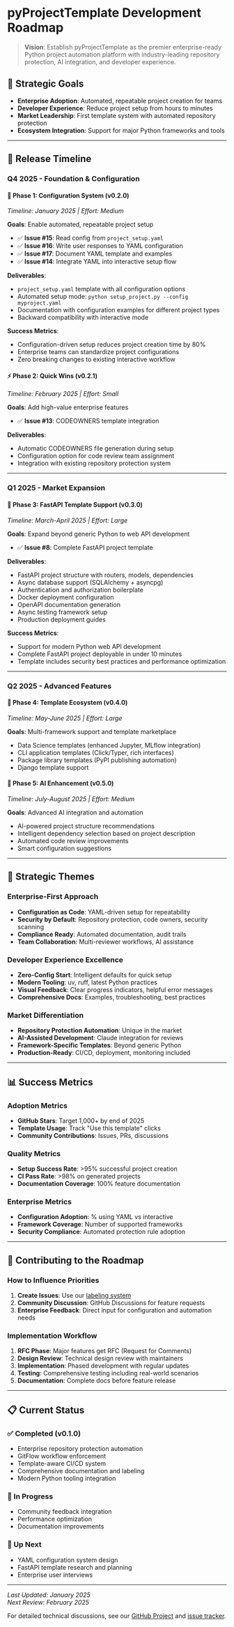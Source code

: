 # pyProjectTemplate Development Roadmap

> **Vision**: Establish pyProjectTemplate as the premier enterprise-ready Python project automation platform with industry-leading repository protection, AI integration, and developer experience.

## 🎯 **Strategic Goals**

- **Enterprise Adoption**: Automated, repeatable project creation for teams
- **Developer Experience**: Reduce project setup from hours to minutes
- **Market Leadership**: First template system with automated repository protection
- **Ecosystem Integration**: Support for major Python frameworks and tools

---

## 📅 **Release Timeline**

### **Q4 2025 - Foundation & Configuration**

#### **🔧 Phase 1: Configuration System (v0.2.0)**
*Timeline: January 2025 | Effort: Medium*

**Goals**: Enable automated, repeatable project setup
- ✅ **Issue #15**: Read config from `project_setup.yaml`
- ✅ **Issue #16**: Write user responses to YAML configuration  
- ✅ **Issue #17**: Document YAML template and examples
- ✅ **Issue #14**: Integrate YAML into interactive setup flow

**Deliverables**:
- `project_setup.yaml` template with all configuration options
- Automated setup mode: `python setup_project.py --config myproject.yaml`
- Documentation with configuration examples for different project types
- Backward compatibility with interactive mode

**Success Metrics**:
- Configuration-driven setup reduces project creation time by 80%
- Enterprise teams can standardize project configurations
- Zero breaking changes to existing interactive workflow

#### **⚡ Phase 2: Quick Wins (v0.2.1)**
*Timeline: February 2025 | Effort: Small*

**Goals**: Add high-value enterprise features
- ✅ **Issue #13**: CODEOWNERS template integration

**Deliverables**:
- Automatic CODEOWNERS file generation during setup
- Configuration option for code review team assignment
- Integration with existing repository protection system

---

### **Q1 2025 - Market Expansion**

#### **🚀 Phase 3: FastAPI Template Support (v0.3.0)**
*Timeline: March-April 2025 | Effort: Large*

**Goals**: Expand beyond generic Python to web API development
- ✅ **Issue #8**: Complete FastAPI project template

**Deliverables**:
- FastAPI project structure with routers, models, dependencies
- Async database support (SQLAlchemy + asyncpg)
- Authentication and authorization boilerplate
- Docker deployment configuration
- OpenAPI documentation generation
- Async testing framework setup
- Production deployment guides

**Success Metrics**:
- Support for modern Python web API development
- Complete FastAPI project deployable in under 10 minutes
- Template includes security best practices and performance optimization

---

### **Q2 2025 - Advanced Features**

#### **🎨 Phase 4: Template Ecosystem (v0.4.0)**
*Timeline: May-June 2025 | Effort: Large*

**Goals**: Multi-framework support and template marketplace
- Data Science templates (enhanced Jupyter, MLflow integration)
- CLI application templates (Click/Typer, rich interfaces)
- Package library templates (PyPI publishing automation)
- Django template support

#### **🤖 Phase 5: AI Enhancement (v0.5.0)**
*Timeline: July-August 2025 | Effort: Medium*

**Goals**: Advanced AI integration and automation
- AI-powered project structure recommendations
- Intelligent dependency selection based on project description
- Automated code review improvements
- Smart configuration suggestions

---

## 🎯 **Strategic Themes**

### **Enterprise-First Approach**
- **Configuration as Code**: YAML-driven setup for repeatability
- **Security by Default**: Repository protection, code owners, security scanning
- **Compliance Ready**: Automated documentation, audit trails
- **Team Collaboration**: Multi-reviewer workflows, AI assistance

### **Developer Experience Excellence**
- **Zero-Config Start**: Intelligent defaults for quick setup
- **Modern Tooling**: uv, ruff, latest Python practices
- **Visual Feedback**: Clear progress indicators, helpful error messages
- **Comprehensive Docs**: Examples, troubleshooting, best practices

### **Market Differentiation**
- **Repository Protection Automation**: Unique in the market
- **AI-Assisted Development**: Claude integration for reviews
- **Framework-Specific Templates**: Beyond generic Python
- **Production-Ready**: CI/CD, deployment, monitoring included

---

## 📊 **Success Metrics**

### **Adoption Metrics**
- **GitHub Stars**: Target 1,000+ by end of 2025
- **Template Usage**: Track "Use this template" clicks
- **Community Contributions**: Issues, PRs, discussions

### **Quality Metrics**
- **Setup Success Rate**: >95% successful project creation
- **CI Pass Rate**: >98% on generated projects
- **Documentation Coverage**: 100% feature documentation

### **Enterprise Metrics**
- **Configuration Adoption**: % using YAML vs interactive
- **Framework Coverage**: Number of supported frameworks
- **Security Compliance**: Automated protection rule adoption

---

## 🤝 **Contributing to the Roadmap**

### **How to Influence Priorities**
1. **Create Issues**: Use our [labeling system](docs/GITHUB_LABELS.md)
2. **Community Discussion**: GitHub Discussions for feature requests
3. **Enterprise Feedback**: Direct input for configuration and automation needs

### **Implementation Workflow**
1. **RFC Phase**: Major features get RFC (Request for Comments)
2. **Design Review**: Technical design review with maintainers
3. **Implementation**: Phased development with regular updates
4. **Testing**: Comprehensive testing including real-world scenarios
5. **Documentation**: Complete docs before feature release

---

## 📋 **Current Status**

### **✅ Completed (v0.1.0)**
- Enterprise repository protection automation
- GitFlow workflow enforcement  
- Template-aware CI/CD system
- Comprehensive documentation and labeling
- Modern Python tooling integration

### **🔄 In Progress**
- Community feedback integration
- Performance optimization
- Documentation improvements

### **📅 Up Next**
- YAML configuration system design
- FastAPI template research and planning
- Enterprise user interviews

---

*Last Updated: January 2025*  
*Next Review: February 2025*

For detailed technical discussions, see our [GitHub Project](../../projects) and [issue tracker](../../issues).